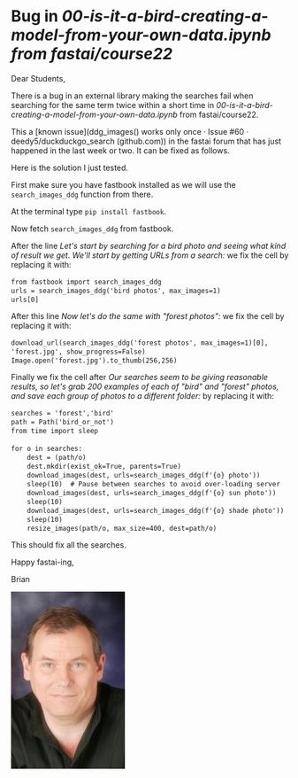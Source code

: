 # Bug in *00-is-it-a-bird-creating-a-model-from-your-own-data.ipynb from fastai/course22*

Dear Students,

There is a bug in an external library making the searches fail when searching for the same term twice within a short time in *00-is-it-a-bird-creating-a-model-from-your-own-data.ipynb* from fastai/course22.  

This a [known issue](ddg_images() works only once · Issue #60 · deedy5/duckduckgo_search (github.com)) in the fastai forum that has just happened in the last week or two. It can be fixed as follows.

Here is the solution I just tested.

First make sure you have fastbook installed as we will use the `search_images_ddg` function from there. 

At the terminal type `pip install fastbook`.

Now fetch `search_images_ddg` from fastbook.

After the line *Let's start by searching for a bird photo and seeing what kind of result we get. We'll start by getting URLs from a search:* we fix the cell by replacing it with:

    from fastbook import search_images_ddg
    urls = search_images_ddg('bird photos', max_images=1)
    urls[0]

After this line *Now let's do the same with "forest photos":* we fix the cell by replacing it with:

    download_url(search_images_ddg('forest photos', max_images=1)[0], 'forest.jpg', show_progress=False)
    Image.open('forest.jpg').to_thumb(256,256)

Finally we fix the cell after *Our searches seem to be giving reasonable results, so let's grab 200 examples of each of "bird" and "forest" photos, and save each group of photos to a different folder:* by replacing it with:

    searches = 'forest','bird'
    path = Path('bird_or_not')
    from time import sleep

    for o in searches:
        dest = (path/o)
        dest.mkdir(exist_ok=True, parents=True)
        download_images(dest, urls=search_images_ddg(f'{o} photo'))
        sleep(10)  # Pause between searches to avoid over-loading server
        download_images(dest, urls=search_images_ddg(f'{o} sun photo'))
        sleep(10)
        download_images(dest, urls=search_images_ddg(f'{o} shade photo'))
        sleep(10)
        resize_images(path/o, max_size=400, dest=path/o)

This should fix all the searches.

Happy fastai-ing,

Brian

![Brian Lovell Portrait](/images/Lovell_portrait_small.jpg "Brian Lovell")
